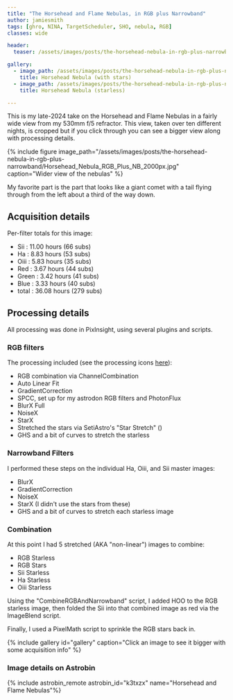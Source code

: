 ```yaml
---
title: "The Horsehead and Flame Nebulas, in RGB plus Narrowband"
author: jamiesmith
tags: [ghro, NINA, TargetScheduler, SHO, nebula, RGB]
classes: wide

header:
  teaser: /assets/images/posts/the-horsehead-nebula-in-rgb-plus-narrowband/Horsehead_Nebula_RGB_Plus_NB_cropped.jpg

gallery:
  - image_path: /assets/images/posts/the-horsehead-nebula-in-rgb-plus-narrowband/Horsehead_Nebula_RGB_Plus_NB_2000px.jpg
    title: Horsehead Nebula (with stars)
  - image_path: /assets/images/posts/the-horsehead-nebula-in-rgb-plus-narrowband/Horsehead_Nebula_RGB_Plus_NB_starless_2000px.jpg
    title: Horsehead Nebula (starless)

---
```


This is my late-2024 take on the Horsehead and Flame Nebulas in a fairly wide view from my 
530mm f/5 refractor. This view, taken over ten different nights, is cropped but if you 
click through you can see a bigger view along with processing details.

<!--more-->

{%
  include figure image_path="/assets/images/posts/the-horsehead-nebula-in-rgb-plus-narrowband/Horsehead_Nebula_RGB_Plus_NB_2000px.jpg"
  caption="Wider view of the nebulas"
%}

My favorite part is the part that looks like a giant comet with a tail flying through from the left about a third of the way down. 

## Acquisition details

Per-filter totals for this image:
- Sii   :  11.00 hours (66 subs)
- Ha    :   8.83 hours (53 subs)
- Oiii  :   5.83 hours (35 subs)
- Red   :   3.67 hours (44 subs)
- Green :   3.42 hours (41 subs)
- Blue  :   3.33 hours (40 subs)
- total :  36.08 hours (279 subs)

## Processing details

All processing was done in PixInsight, using several plugins and scripts.

### RGB filters
The processing included (see the processing icons [here](https://github.com/jamiesmith/pixinsight-icons)):
- RGB combination via ChannelCombination
- Auto Linear Fit
- GradientCorrection
- SPCC, set up for my astrodon RGB filters and PhotonFlux
- BlurX Full
- NoiseX
- StarX
- Stretched the stars via SetiAstro's "Star Stretch" ()
- GHS and a bit of curves to stretch the starless

### Narrowband Filters
I performed these steps on the individual Ha, Oiii, and Sii master images:
- BlurX
- GradientCorrection
- NoiseX
- StarX (I didn't use the stars from these)
- GHS and a bit of curves to stretch each starless image

### Combination
At this point I had 5 stretched (AKA "non-linear") images to combine: 
- RGB Starless
- RGB Stars
- Sii Starless
- Ha Starless
- Oiii Starless

Using the "CombineRGBAndNarrowband" script, I added HOO to the RGB starless image, 
then folded the Sii into that combined image as red via the ImageBlend script.

Finally, I used a PixelMath script to sprinkle the RGB stars back in.

{% include gallery id="gallery" caption="Click an image to see it bigger with some acquisition info" %}

### Image details on Astrobin
{% include astrobin_remote astrobin_id="k3txzx" name="Horsehead and Flame Nebulas"%}


